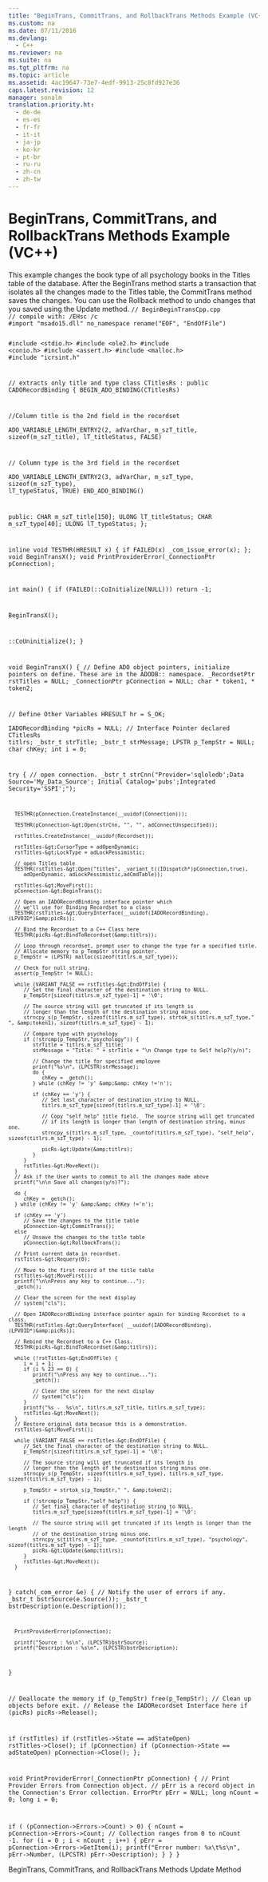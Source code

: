 ```yaml
---
title: "BeginTrans, CommitTrans, and RollbackTrans Methods Example (VC++)"
ms.custom: na
ms.date: 07/11/2016
ms.devlang: 
  - C++
ms.reviewer: na
ms.suite: na
ms.tgt_pltfrm: na
ms.topic: article
ms.assetid: 4ac19647-73e7-4edf-9913-25c8fd927e36
caps.latest.revision: 12
manager: sonalm
translation.priority.ht: 
  - de-de
  - es-es
  - fr-fr
  - it-it
  - ja-jp
  - ko-kr
  - pt-br
  - ru-ru
  - zh-cn
  - zh-tw
---
```

# BeginTrans, CommitTrans, and RollbackTrans Methods Example (VC++)
<?xml version="1.0" encoding="utf-8"?>
<developerReferenceWithoutSyntaxDocument xmlns="http://ddue.schemas.microsoft.com/authoring/2003/5" xmlns:xlink="http://www.w3.org/1999/xlink" xmlns:xsi="http://www.w3.org/2001/XMLSchema-instance" xsi:schemaLocation="http://ddue.schemas.microsoft.com/authoring/2003/5 http://dduestorage.blob.core.windows.net/ddueschema/developer.xsd">
  <introduction>
    <para>This example changes the book type of all psychology books in the <legacyBold><legacyItalic>Titles</legacyItalic></legacyBold> table of the database. After the <legacyLink xlink:href="d4683472-4120-4236-8640-fa9ae289e23e">BeginTrans</legacyLink> method starts a transaction that isolates all the changes made to the <legacyBold><legacyItalic>Titles</legacyItalic></legacyBold> table, the <legacyLink xlink:href="d4683472-4120-4236-8640-fa9ae289e23e">CommitTrans</legacyLink> method saves the changes. You can use the <legacyLink xlink:href="d4683472-4120-4236-8640-fa9ae289e23e">Rollback</legacyLink> method to undo changes that you saved using the <legacyLink xlink:href="6b2a9c31-1a7e-40db-8a53-30720d0f6cc1">Update</legacyLink> method.</para>
  </introduction>
  <codeExample>
    <code>// BeginBeginTransCpp.cpp
// compile with: /EHsc /c
#import "msado15.dll" no_namespace rename("EOF", "EndOfFile")

#include &lt;stdio.h&gt;
#include &lt;ole2.h&gt;
#include &lt;conio.h&gt;
#include &lt;assert.h&gt;
#include &lt;malloc.h&gt;
#include "icrsint.h"

// extracts only title and type 
class CTitlesRs : public CADORecordBinding {
   BEGIN_ADO_BINDING(CTitlesRs)

   //Column title is the 2nd field in the recordset  
   ADO_VARIABLE_LENGTH_ENTRY2(2, adVarChar, m_szT_title, sizeof(m_szT_title), lT_titleStatus, FALSE)

   // Column type is the 3rd field in the recordset  
   ADO_VARIABLE_LENGTH_ENTRY2(3, adVarChar, m_szT_type, sizeof(m_szT_type), lT_typeStatus, TRUE)
   END_ADO_BINDING()

public:
   CHAR m_szT_title[150];
   ULONG lT_titleStatus;
   CHAR m_szT_type[40];
   ULONG lT_typeStatus;
};

inline void TESTHR(HRESULT x) { if FAILED(x) _com_issue_error(x); };
void BeginTransX();
void PrintProviderError(_ConnectionPtr pConnection);

int main() {
   if (FAILED(::CoInitialize(NULL)))
      return -1;

   BeginTransX();

   ::CoUninitialize();
}

void BeginTransX() {
   // Define ADO object pointers, initialize pointers on define.  These are in the ADODB::  namespace.
   _RecordsetPtr rstTitles = NULL;
   _ConnectionPtr pConnection = NULL;
   char * token1, * token2;

   // Define Other Variables
   HRESULT hr = S_OK;  
   IADORecordBinding *picRs = NULL;   // Interface Pointer declared
   CTitlesRs titlrs;
   _bstr_t strTitle; 
   _bstr_t strMessage;
   LPSTR p_TempStr = NULL;
   char chKey;
   int i = 0;

   try {
      // open connection.
      _bstr_t strCnn("Provider='sqloledb';Data Source='My_Data_Source'; Initial Catalog='pubs';Integrated Security='SSPI';");

      TESTHR(pConnection.CreateInstance(__uuidof(Connection)));

      TESTHR(pConnection-&gt;Open(strCnn, "", "", adConnectUnspecified));

      rstTitles.CreateInstance(__uuidof(Recordset));  

      rstTitles-&gt;CursorType = adOpenDynamic;
      rstTitles-&gt;LockType = adLockPessimistic;

      // open Titles table
      TESTHR(rstTitles-&gt;Open("titles", _variant_t((IDispatch*)pConnection,true),
         adOpenDynamic, adLockPessimistic,adCmdTable));

      rstTitles-&gt;MoveFirst();
      pConnection-&gt;BeginTrans();

      // Open an IADORecordBinding interface pointer which 
      // we'll use for Binding Recordset to a class
      TESTHR(rstTitles-&gt;QueryInterface(__uuidof(IADORecordBinding), (LPVOID*)&amp;picRs));

      // Bind the Recordset to a C++ Class here    
      TESTHR(picRs-&gt;BindToRecordset(&amp;titlrs));

      // Loop through recordset, prompt user to change the type for a specified title.
      // Allocate memory to p_TempStr string pointer.
      p_TempStr = (LPSTR) malloc(sizeof(titlrs.m_szT_type));

      // Check for null string.
      assert(p_TempStr != NULL);

      while (VARIANT_FALSE == rstTitles-&gt;EndOfFile) {
         // Set the final character of the destination string to NULL.
         p_TempStr[sizeof(titlrs.m_szT_type)-1] = '\0';

         // The source string will get truncated if its length is 
         // longer than the length of the destination string minus one.
         strncpy_s(p_TempStr, sizeof(titlrs.m_szT_type), strtok_s(titlrs.m_szT_type," ", &amp;token1), sizeof(titlrs.m_szT_type) - 1);

         // Compare type with psychology
         if (!strcmp(p_TempStr,"psychology")) { 
            strTitle = titlrs.m_szT_title;
            strMessage = "Title: " + strTitle + "\n Change type to Self help?(y/n)";

            // Change the title for specified employee
            printf("%s\n", (LPCSTR)strMessage);
            do {
               chKey = _getch();
            } while (chKey != 'y' &amp;&amp; chKey !='n');

            if (chKey == 'y') {
               // Set last character of destination string to NULL.
               titlrs.m_szT_type[sizeof(titlrs.m_szT_type)-1] = '\0';

               // Copy "self_help" title field.  The source string will get truncated 
               // if its length is longer than length of destination string, minus one.
               strncpy_s(titlrs.m_szT_type, _countof(titlrs.m_szT_type), "self_help", sizeof(titlrs.m_szT_type) - 1);

               picRs-&gt;Update(&amp;titlrs);
            }
         }
         rstTitles-&gt;MoveNext();
      }
      // Ask if the User wants to commit to all the changes made above
      printf("\n\n Save all changes(y/n)?");

      do {
         chKey = _getch();
      } while (chKey != 'y' &amp;&amp; chKey !='n');

      if (chKey == 'y')
         // Save the changes to the title table
         pConnection-&gt;CommitTrans();
      else
         // Unsave the changes to the title table
         pConnection-&gt;RollbackTrans();

      // Print current data in recordset.
      rstTitles-&gt;Requery(0);

      // Move to the first record of the title table
      rstTitles-&gt;MoveFirst();
      printf("\n\nPress any key to continue...");
      _getch();

      // Clear the screen for the next display   
      // system("cls"); 

      // Open IADORecordBinding interface pointer again for binding Recordset to a class.
      TESTHR(rstTitles-&gt;QueryInterface( __uuidof(IADORecordBinding), (LPVOID*)&amp;picRs));

      // Rebind the Recordset to a C++ Class.
      TESTHR(picRs-&gt;BindToRecordset(&amp;titlrs));

      while (!rstTitles-&gt;EndOfFile) {
         i = i + 1;
         if (i % 23 == 0) {
            printf("\nPress any key to continue...");
            _getch();

            // Clear the screen for the next display
            // system("cls"); 
         }
         printf("%s -  %s\n", titlrs.m_szT_title, titlrs.m_szT_type);
         rstTitles-&gt;MoveNext();
      }
      // Restore original data becasue this is a demonstration.
      rstTitles-&gt;MoveFirst();

      while (VARIANT_FALSE == rstTitles-&gt;EndOfFile) {
         // Set the final character of the destination string to NULL.
         p_TempStr[sizeof(titlrs.m_szT_type)-1] = '\0';

         // The source string will get truncated if its length is 
         // longer than the length of the destination string minus one.
         strncpy_s(p_TempStr, sizeof(titlrs.m_szT_type), titlrs.m_szT_type, sizeof(titlrs.m_szT_type) - 1);

         p_TempStr = strtok_s(p_TempStr," ", &amp;token2);

         if (!strcmp(p_TempStr,"self_help")) {
            // Set final character of destination string to NULL.
            titlrs.m_szT_type[sizeof(titlrs.m_szT_type)-1] = '\0';

            // The source string will get truncated if its length is longer than the length 
            // of the destination string minus one.
            strncpy_s(titlrs.m_szT_type, _countof(titlrs.m_szT_type), "psychology", sizeof(titlrs.m_szT_type) - 1);
            picRs-&gt;Update(&amp;titlrs);
         }
         rstTitles-&gt;MoveNext();  
      }
   }
   catch(_com_error &amp;e) {
      // Notify the user of errors if any.
      _bstr_t bstrSource(e.Source());
      _bstr_t bstrDescription(e.Description());

      PrintProviderError(pConnection);

      printf("Source : %s\n", (LPCSTR)bstrSource);
      printf("Description : %s\n", (LPCSTR)bstrDescription);
   }

   // Deallocate the memory
   if (p_TempStr)
      free(p_TempStr);
   // Clean up objects before exit.
   // Release the IADORecordset Interface here
   if (picRs)
      picRs-&gt;Release();

   if (rstTitles)
      if (rstTitles-&gt;State == adStateOpen)
         rstTitles-&gt;Close();
   if (pConnection)
      if (pConnection-&gt;State == adStateOpen)
         pConnection-&gt;Close();
};

void PrintProviderError(_ConnectionPtr pConnection) {
   // Print Provider Errors from Connection object.
   // pErr is a record object in the Connection's Error collection.
   ErrorPtr pErr = NULL;
   long nCount = 0;
   long i = 0;

   if ( (pConnection-&gt;Errors-&gt;Count) &gt; 0) {
      nCount = pConnection-&gt;Errors-&gt;Count;
      // Collection ranges from 0 to nCount -1.
      for (i = 0 ; i &lt; nCount ; i++) {
         pErr = pConnection-&gt;Errors-&gt;GetItem(i);
         printf("Error number: %x\t%s\n", pErr-&gt;Number, (LPCSTR) pErr-&gt;Description);
      }
   }
}</code>
  </codeExample>
  <relatedTopics>
<link xlink:href="d4683472-4120-4236-8640-fa9ae289e23e">BeginTrans, CommitTrans, and RollbackTrans Methods</link>
<link xlink:href="6b2a9c31-1a7e-40db-8a53-30720d0f6cc1">Update Method</link>
</relatedTopics>
</developerReferenceWithoutSyntaxDocument>